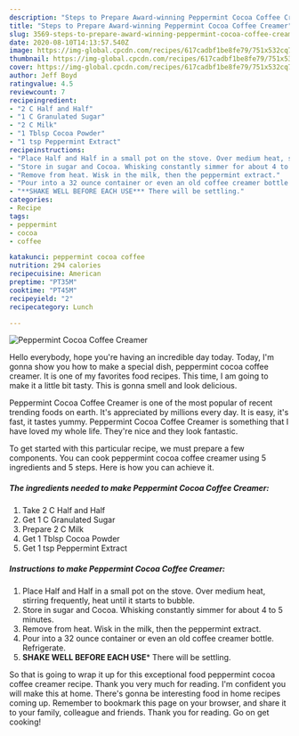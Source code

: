 ```yaml
---
description: "Steps to Prepare Award-winning Peppermint Cocoa Coffee Creamer"
title: "Steps to Prepare Award-winning Peppermint Cocoa Coffee Creamer"
slug: 3569-steps-to-prepare-award-winning-peppermint-cocoa-coffee-creamer
date: 2020-08-10T14:13:57.540Z
image: https://img-global.cpcdn.com/recipes/617cadbf1be8fe79/751x532cq70/peppermint-cocoa-coffee-creamer-recipe-main-photo.jpg
thumbnail: https://img-global.cpcdn.com/recipes/617cadbf1be8fe79/751x532cq70/peppermint-cocoa-coffee-creamer-recipe-main-photo.jpg
cover: https://img-global.cpcdn.com/recipes/617cadbf1be8fe79/751x532cq70/peppermint-cocoa-coffee-creamer-recipe-main-photo.jpg
author: Jeff Boyd
ratingvalue: 4.5
reviewcount: 7
recipeingredient:
- "2 C Half and Half"
- "1 C Granulated Sugar"
- "2 C Milk"
- "1 Tblsp Cocoa Powder"
- "1 tsp Peppermint Extract"
recipeinstructions:
- "Place Half and Half in a small pot on the stove. Over medium heat, stirring frequently, heat until it starts to bubble."
- "Store in sugar and Cocoa. Whisking constantly simmer for about 4 to 5 minutes."
- "Remove from heat. Wisk in the milk, then the peppermint extract."
- "Pour into a 32 ounce container or even an old coffee creamer bottle. Refrigerate."
- "**SHAKE WELL BEFORE EACH USE*** There will be settling."
categories:
- Recipe
tags:
- peppermint
- cocoa
- coffee

katakunci: peppermint cocoa coffee 
nutrition: 294 calories
recipecuisine: American
preptime: "PT35M"
cooktime: "PT45M"
recipeyield: "2"
recipecategory: Lunch

---
```



![Peppermint Cocoa Coffee Creamer](https://img-global.cpcdn.com/recipes/617cadbf1be8fe79/751x532cq70/peppermint-cocoa-coffee-creamer-recipe-main-photo.jpg)

Hello everybody, hope you're having an incredible day today. Today, I'm gonna show you how to make a special dish, peppermint cocoa coffee creamer. It is one of my favorites food recipes. This time, I am going to make it a little bit tasty. This is gonna smell and look delicious.

Peppermint Cocoa Coffee Creamer is one of the most popular of recent trending foods on earth. It's appreciated by millions every day. It is easy, it's fast, it tastes yummy. Peppermint Cocoa Coffee Creamer is something that I have loved my whole life. They're nice and they look fantastic.




To get started with this particular recipe, we must prepare a few components. You can cook peppermint cocoa coffee creamer using 5 ingredients and 5 steps. Here is how you can achieve it.

<!--inarticleads1-->

##### The ingredients needed to make Peppermint Cocoa Coffee Creamer:

1. Take 2 C Half and Half
1. Get 1 C Granulated Sugar
1. Prepare 2 C Milk
1. Get 1 Tblsp Cocoa Powder
1. Get 1 tsp Peppermint Extract




<!--inarticleads2-->

##### Instructions to make Peppermint Cocoa Coffee Creamer:

1. Place Half and Half in a small pot on the stove. Over medium heat, stirring frequently, heat until it starts to bubble.
1. Store in sugar and Cocoa. Whisking constantly simmer for about 4 to 5 minutes.
1. Remove from heat. Wisk in the milk, then the peppermint extract.
1. Pour into a 32 ounce container or even an old coffee creamer bottle. Refrigerate.
1. **SHAKE WELL BEFORE EACH USE*** There will be settling.




So that is going to wrap it up for this exceptional food peppermint cocoa coffee creamer recipe. Thank you very much for reading. I'm confident you will make this at home. There's gonna be interesting food in home recipes coming up. Remember to bookmark this page on your browser, and share it to your family, colleague and friends. Thank you for reading. Go on get cooking!

